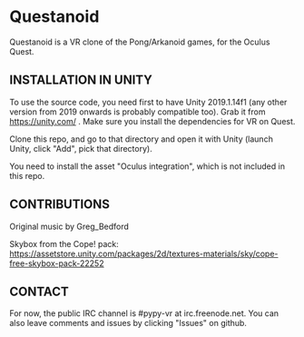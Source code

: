 Questanoid
=========================================

Questanoid is a VR clone of the Pong/Arkanoid games, for the Oculus Quest.


INSTALLATION IN UNITY
---------------------

To use the source code, you need first to have Unity 2019.1.14f1 (any other version from 2019 onwards is probably compatible too).  Grab it from https://unity.com/ .  Make sure you install the dependencies for VR on Quest.

Clone this repo, and go to that directory and open it with Unity (launch Unity, click "Add", pick that directory).

You need to install the asset "Oculus integration", which is not included in this repo.


CONTRIBUTIONS
-------------

Original music by Greg_Bedford

Skybox from the Cope! pack: https://assetstore.unity.com/packages/2d/textures-materials/sky/cope-free-skybox-pack-22252


CONTACT
-------

For now, the public IRC channel is #pypy-vr at irc.freenode.net.  You can also leave comments and issues by clicking "Issues" on github.
